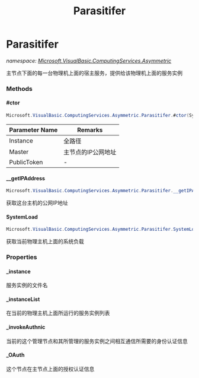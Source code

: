 ﻿---
title: Parasitifer
---

# Parasitifer
_namespace: [Microsoft.VisualBasic.ComputingServices.Asymmetric](N-Microsoft.VisualBasic.ComputingServices.Asymmetric.html)_

主节点下面的每一台物理机上面的宿主服务，提供给该物理机上面的服务实例

### Methods

#### #ctor
```csharp
Microsoft.VisualBasic.ComputingServices.Asymmetric.Parasitifer.#ctor(System.String,System.String,System.String)
```


|Parameter Name|Remarks|
|--------------|-------|
|Instance|全路径|
|Master|主节点的IP公网地址|
|PublicToken|-|


#### __getIPAddress
```csharp
Microsoft.VisualBasic.ComputingServices.Asymmetric.Parasitifer.__getIPAddress
```
获取这台主机的公网IP地址

#### SystemLoad
```csharp
Microsoft.VisualBasic.ComputingServices.Asymmetric.Parasitifer.SystemLoad
```
获取当前物理主机上面的系统负载



### Properties

#### _instance
服务实例的文件名
#### _instanceList
在当前的物理主机上面所运行的服务实例列表
#### _invokeAuthnic
当前的这个管理节点和其所管理的服务实例之间相互通信所需要的身份认证信息
#### _OAuth
这个节点在主节点上面的授权认证信息

